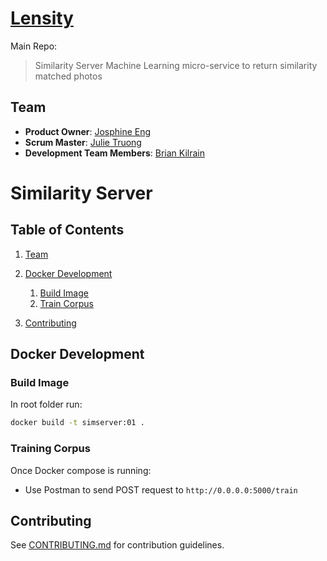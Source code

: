 # [Lensity](https://github.com/preposterous-kumquat/preposterous-kumquat)
Main Repo:
> Similarity Server
> Machine Learning micro-service to return similarity matched photos

## Team

  - __Product Owner__: [Josphine Eng](https://github.com/ChirpingMermaid)
  - __Scrum Master__: [Julie Truong](https://github.com/Truong-Julie)
  - __Development Team Members__: [Brian Kilrain](https://github.com/bkilrain)

# Similarity Server

## Table of Contents

1. [Team](#team)
1. [Docker Development](#docker-development)
    1. [Build Image](#build-image)
    1. [Train Corpus](#train-corpus)
    
1. [Contributing](#contributing)

## Docker Development

### Build Image

In root folder run:
```sh
docker build -t simserver:01 .
```
### Training Corpus
Once Docker compose is running:
- Use Postman to send POST request to
``` http://0.0.0.0:5000/train ```

## Contributing

See [CONTRIBUTING.md](CONTRIBUTING.md) for contribution guidelines.
